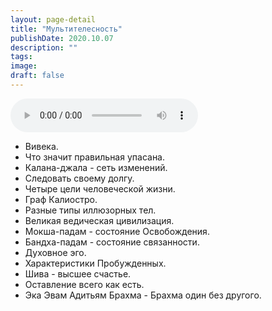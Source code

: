 ```yaml
---
layout: page-detail
title: "Мультителесность"
publishDate: 2020.10.07
description: ""
tags:
image:
draft: false
---
```


<audio title="2020.10.07 - Мультителесность.mp3" src="https://filer-api.advayta.org/v1.0/public/files/74839" controls=""></audio>

* Вивека.
* Что значит правильная упасана.
* Калана-джала - сеть изменений.
* Следовать своему долгу.
* Четыре цели человеческой жизни.
* Граф Калиостро.
* Разные типы иллюзорных тел.
* Великая ведическая цивилизация.
* Мокша-падам - состояние Освобождения.
* Бандха-падам - состояние связанности.
* Духовное эго.
* Характеристики Пробужденных.
* Шива - высшее счастье.
* Оставление всего как есть.
* Эка Эвам Адитьям Брахма - Брахма один без другого.

  
